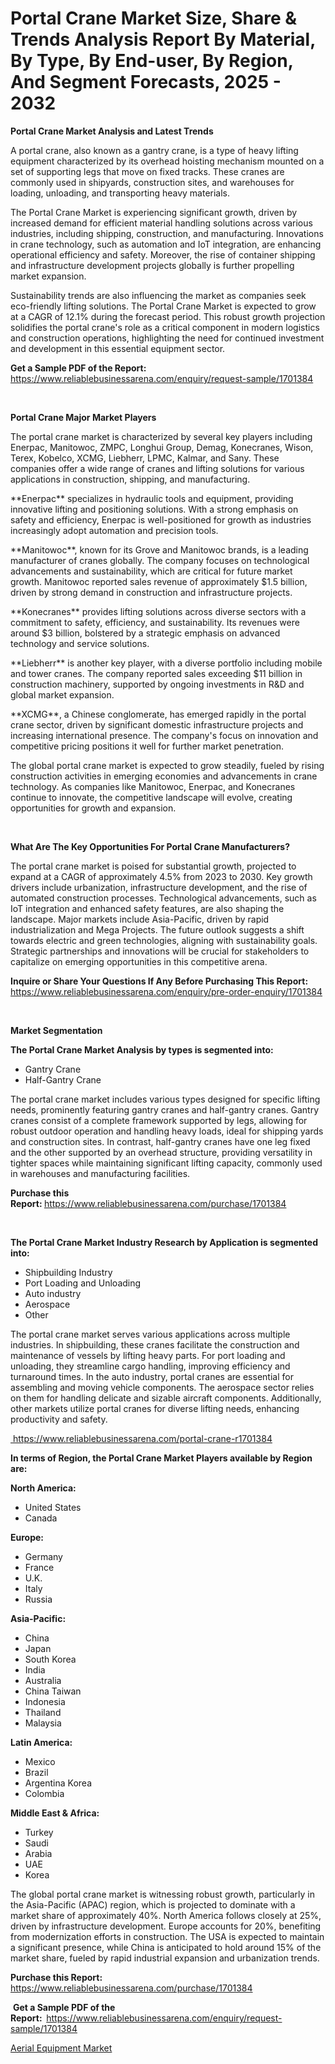 <p><h1>Portal Crane Market Size, Share & Trends Analysis Report By Material, By Type, By End-user, By Region, And Segment Forecasts, 2025 - 2032</h1></p><p><strong>Portal Crane Market Analysis and Latest Trends</strong></p>
<p><p>A portal crane, also known as a gantry crane, is a type of heavy lifting equipment characterized by its overhead hoisting mechanism mounted on a set of supporting legs that move on fixed tracks. These cranes are commonly used in shipyards, construction sites, and warehouses for loading, unloading, and transporting heavy materials.</p><p>The Portal Crane Market is experiencing significant growth, driven by increased demand for efficient material handling solutions across various industries, including shipping, construction, and manufacturing. Innovations in crane technology, such as automation and IoT integration, are enhancing operational efficiency and safety. Moreover, the rise of container shipping and infrastructure development projects globally is further propelling market expansion.</p><p>Sustainability trends are also influencing the market as companies seek eco-friendly lifting solutions. The Portal Crane Market is expected to grow at a CAGR of 12.1% during the forecast period. This robust growth projection solidifies the portal crane's role as a critical component in modern logistics and construction operations, highlighting the need for continued investment and development in this essential equipment sector.</p></p>
<p><strong>Get a Sample PDF of the Report:&nbsp;</strong> <a href="https://www.reliablebusinessarena.com/enquiry/request-sample/1701384?utm_campaign=2258&utm_medium=2&utm_source=Github&utm_content=ia&utm_term=16022025&utm_id=portal-crane">https://www.reliablebusinessarena.com/enquiry/request-sample/1701384</a></p>
<p>&nbsp;</p>
<p><strong>Portal Crane Major Market Players</strong></p>
<p><p>The portal crane market is characterized by several key players including Enerpac, Manitowoc, ZMPC, Longhui Group, Demag, Konecranes, Wison, Terex, Kobelco, XCMG, Liebherr, LPMC, Kalmar, and Sany. These companies offer a wide range of cranes and lifting solutions for various applications in construction, shipping, and manufacturing.</p><p>**Enerpac** specializes in hydraulic tools and equipment, providing innovative lifting and positioning solutions. With a strong emphasis on safety and efficiency, Enerpac is well-positioned for growth as industries increasingly adopt automation and precision tools. </p><p>**Manitowoc**, known for its Grove and Manitowoc brands, is a leading manufacturer of cranes globally. The company focuses on technological advancements and sustainability, which are critical for future market growth. Manitowoc reported sales revenue of approximately $1.5 billion, driven by strong demand in construction and infrastructure projects.</p><p>**Konecranes** provides lifting solutions across diverse sectors with a commitment to safety, efficiency, and sustainability. Its revenues were around $3 billion, bolstered by a strategic emphasis on advanced technology and service solutions.</p><p>**Liebherr** is another key player, with a diverse portfolio including mobile and tower cranes. The company reported sales exceeding $11 billion in construction machinery, supported by ongoing investments in R&D and global market expansion.</p><p>**XCMG**, a Chinese conglomerate, has emerged rapidly in the portal crane sector, driven by significant domestic infrastructure projects and increasing international presence. The company's focus on innovation and competitive pricing positions it well for further market penetration.</p><p>The global portal crane market is expected to grow steadily, fueled by rising construction activities in emerging economies and advancements in crane technology. As companies like Manitowoc, Enerpac, and Konecranes continue to innovate, the competitive landscape will evolve, creating opportunities for growth and expansion.</p></p>
<p>&nbsp;</p>
<p><strong>What Are The Key Opportunities For Portal Crane Manufacturers?</strong></p>
<p><p>The portal crane market is poised for substantial growth, projected to expand at a CAGR of approximately 4.5% from 2023 to 2030. Key growth drivers include urbanization, infrastructure development, and the rise of automated construction processes. Technological advancements, such as IoT integration and enhanced safety features, are also shaping the landscape. Major markets include Asia-Pacific, driven by rapid industrialization and Mega Projects. The future outlook suggests a shift towards electric and green technologies, aligning with sustainability goals. Strategic partnerships and innovations will be crucial for stakeholders to capitalize on emerging opportunities in this competitive arena.</p></p>
<p><strong>Inquire or Share Your Questions If Any Before Purchasing This Report:</strong> <a href="https://www.reliablebusinessarena.com/enquiry/pre-order-enquiry/1701384?utm_campaign=2258&utm_medium=2&utm_source=Github&utm_content=ia&utm_term=16022025&utm_id=portal-crane">https://www.reliablebusinessarena.com/enquiry/pre-order-enquiry/1701384</a></p>
<p>&nbsp;</p>
<p><strong>Market Segmentation</strong></p>
<p><strong>The Portal Crane Market Analysis by types is segmented into:</strong></p>
<p><ul><li>Gantry Crane</li><li>Half-Gantry Crane</li></ul></p>
<p><p>The portal crane market includes various types designed for specific lifting needs, prominently featuring gantry cranes and half-gantry cranes. Gantry cranes consist of a complete framework supported by legs, allowing for robust outdoor operation and handling heavy loads, ideal for shipping yards and construction sites. In contrast, half-gantry cranes have one leg fixed and the other supported by an overhead structure, providing versatility in tighter spaces while maintaining significant lifting capacity, commonly used in warehouses and manufacturing facilities.</p></p>
<p><strong>Purchase this Report:&nbsp;</strong><a href="https://www.reliablebusinessarena.com/purchase/1701384?utm_campaign=2258&utm_medium=2&utm_source=Github&utm_content=ia&utm_term=16022025&utm_id=portal-crane">https://www.reliablebusinessarena.com/purchase/1701384</a></p>
<p>&nbsp;</p>
<p><strong>The Portal Crane Market Industry Research by Application is segmented into:</strong></p>
<p><ul><li>Shipbuilding Industry</li><li>Port Loading and Unloading</li><li>Auto industry</li><li>Aerospace</li><li>Other</li></ul></p>
<p><p>The portal crane market serves various applications across multiple industries. In shipbuilding, these cranes facilitate the construction and maintenance of vessels by lifting heavy parts. For port loading and unloading, they streamline cargo handling, improving efficiency and turnaround times. In the auto industry, portal cranes are essential for assembling and moving vehicle components. The aerospace sector relies on them for handling delicate and sizable aircraft components. Additionally, other markets utilize portal cranes for diverse lifting needs, enhancing productivity and safety.</p></p>
<p><a href="https://www.reliablebusinessarena.com/portal-crane-r1701384?utm_campaign=2258&utm_medium=2&utm_source=Github&utm_content=ia&utm_term=16022025&utm_id=portal-crane">&nbsp;https://www.reliablebusinessarena.com/portal-crane-r1701384</a></p>
<p><strong>In terms of Region, the Portal Crane Market Players available by Region are:</strong></p>
<p>
    <p> <strong> North America: </strong>
        <ul>
            <li>United States</li>
            <li>Canada</li>
        </ul>
        </p> 
    <p> <strong> Europe: </strong>
        <ul>
            <li>Germany</li>
            <li>France</li>
            <li>U.K.</li>
            <li>Italy</li>
            <li>Russia</li>
        </ul>
        </p> 
    <p> <strong> Asia-Pacific: </strong>
        <ul>
            <li>China</li>
            <li>Japan</li>
            <li>South Korea</li>
            <li>India</li>
            <li>Australia</li>
            <li>China Taiwan</li>
            <li>Indonesia</li>
            <li>Thailand</li>
            <li>Malaysia</li>
        </ul>
        </p> 
    <p> <strong> Latin America: </strong>
        <ul>
            <li>Mexico</li>
            <li>Brazil</li>
            <li>Argentina Korea</li>
            <li>Colombia</li>
        </ul>
        </p> 
    <p> <strong> Middle East & Africa: </strong>
        <ul>
            <li>Turkey</li>
            <li>Saudi</li>
            <li>Arabia</li>
            <li>UAE</li>
            <li>Korea</li>
        </ul>
    </p>
    </p>
<p><p>The global portal crane market is witnessing robust growth, particularly in the Asia-Pacific (APAC) region, which is projected to dominate with a market share of approximately 40%. North America follows closely at 25%, driven by infrastructure development. Europe accounts for 20%, benefiting from modernization efforts in construction. The USA is expected to maintain a significant presence, while China is anticipated to hold around 15% of the market share, fueled by rapid industrial expansion and urbanization trends.</p></p>
<p><strong>Purchase this Report: </strong><a href="https://www.reliablebusinessarena.com/purchase/1701384?utm_campaign=2258&utm_medium=2&utm_source=Github&utm_content=ia&utm_term=16022025&utm_id=portal-crane">https://www.reliablebusinessarena.com/purchase/1701384</a></p>
<p>&nbsp;<strong>Get a Sample PDF of the Report:&nbsp;&nbsp;</strong><a href="https://www.reliablebusinessarena.com/enquiry/request-sample/1701384?utm_campaign=2258&utm_medium=2&utm_source=Github&utm_content=ia&utm_term=16022025&utm_id=portal-crane">https://www.reliablebusinessarena.com/enquiry/request-sample/1701384</a></p>
<p><strong></strong></p>
<p><p><a href="https://github.com/ilonaenterline65/Market-Research-Report-List-1/blob/main/aerial-equipment-market.md?utm_campaign=2258&utm_medium=2&utm_source=Github&utm_content=ia&utm_term=16022025&utm_id=portal-crane">Aerial Equipment Market</a></p></p>